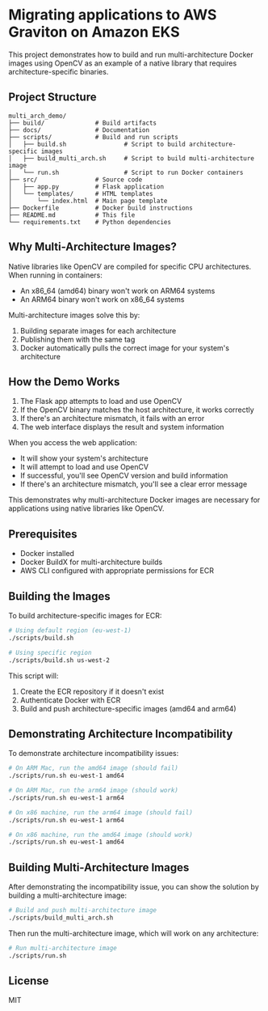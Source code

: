 # Migrating applications to AWS Graviton on Amazon EKS

This project demonstrates how to build and run multi-architecture Docker images using OpenCV as an example of a native library that requires architecture-specific binaries.

## Project Structure

```
multi_arch_demo/
├── build/              # Build artifacts
├── docs/               # Documentation
├── scripts/            # Build and run scripts
│   ├── build.sh                # Script to build architecture-specific images
│   ├── build_multi_arch.sh     # Script to build multi-architecture image
│   └── run.sh                  # Script to run Docker containers
├── src/                # Source code
│   ├── app.py          # Flask application
│   └── templates/      # HTML templates
│       └── index.html  # Main page template
├── Dockerfile          # Docker build instructions
├── README.md           # This file
└── requirements.txt    # Python dependencies
```

## Why Multi-Architecture Images?

Native libraries like OpenCV are compiled for specific CPU architectures. When running in containers:

- An x86_64 (amd64) binary won't work on ARM64 systems
- An ARM64 binary won't work on x86_64 systems

Multi-architecture images solve this by:
1. Building separate images for each architecture
2. Publishing them with the same tag
3. Docker automatically pulls the correct image for your system's architecture

## How the Demo Works

1. The Flask app attempts to load and use OpenCV
2. If the OpenCV binary matches the host architecture, it works correctly
3. If there's an architecture mismatch, it fails with an error
4. The web interface displays the result and system information

When you access the web application:
- It will show your system's architecture
- It will attempt to load and use OpenCV
- If successful, you'll see OpenCV version and build information
- If there's an architecture mismatch, you'll see a clear error message

This demonstrates why multi-architecture Docker images are necessary for applications using native libraries like OpenCV.

## Prerequisites

- Docker installed
- Docker BuildX for multi-architecture builds
- AWS CLI configured with appropriate permissions for ECR

## Building the Images

To build architecture-specific images for ECR:

```bash
# Using default region (eu-west-1)
./scripts/build.sh

# Using specific region
./scripts/build.sh us-west-2
```

This script will:
1. Create the ECR repository if it doesn't exist
2. Authenticate Docker with ECR
3. Build and push architecture-specific images (amd64 and arm64)

## Demonstrating Architecture Incompatibility

To demonstrate architecture incompatibility issues:

```bash
# On ARM Mac, run the amd64 image (should fail)
./scripts/run.sh eu-west-1 amd64

# On ARM Mac, run the arm64 image (should work)
./scripts/run.sh eu-west-1 arm64

# On x86 machine, run the arm64 image (should fail)
./scripts/run.sh eu-west-1 arm64

# On x86 machine, run the amd64 image (should work)
./scripts/run.sh eu-west-1 amd64
```

## Building Multi-Architecture Images

After demonstrating the incompatibility issue, you can show the solution by building a multi-architecture image:

```bash
# Build and push multi-architecture image
./scripts/build_multi_arch.sh
```

Then run the multi-architecture image, which will work on any architecture:

```bash
# Run multi-architecture image
./scripts/run.sh
```

## License

MIT
